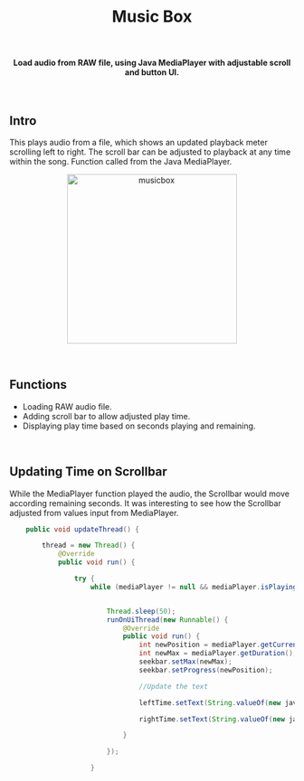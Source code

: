 <h1 align="center"> Music Box </h1> <br>

<h4 align="center">Load audio from RAW file, using Java MediaPlayer with adjustable scroll and button UI.</h4> <br>
 

## Intro

This plays audio from a file, which shows an updated playback meter scrolling left to right. The scroll bar can be adjusted to playback at any time within the song. Function called from the Java MediaPlayer. 

<p align="center">
  <img alt="musicbox" title="musicbox" src="http://androidflow.github.io/screens/mbox1b.gif" width=300>
</p>
<br>

## Functions 

* Loading RAW audio file.
* Adding scroll bar to allow adjusted play time. 
* Displaying play time based on seconds playing and remaining. 

<br>

## Updating Time on Scrollbar

While the MediaPlayer function played the audio, the Scrollbar would move according remaining seconds. It was interesting to see how the Scrollbar adjusted from values input from MediaPlayer.    

``` java
    public void updateThread() {

        thread = new Thread() {
            @Override
            public void run() {

                try {
                    while (mediaPlayer != null && mediaPlayer.isPlaying()) {


                        Thread.sleep(50);
                        runOnUiThread(new Runnable() {
                            @Override
                            public void run() {
                                int newPosition = mediaPlayer.getCurrentPosition();
                                int newMax = mediaPlayer.getDuration();
                                seekbar.setMax(newMax);
                                seekbar.setProgress(newPosition);

                                //Update the text

                                leftTime.setText(String.valueOf(new java.text.SimpleDateFormat("mm:ss").format(new Date(mediaPlayer.getCurrentPosition()))));

                                rightTime.setText(String.valueOf(new java.text.SimpleDateFormat("mm:ss").format(new Date(mediaPlayer.getDuration() - mediaPlayer.getCurrentPosition()))));

                            }

                        });

                    }
```
<br>
